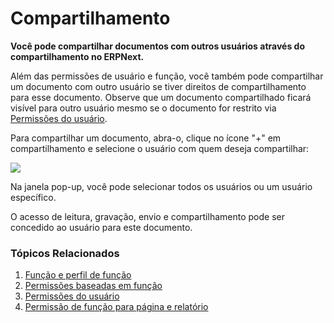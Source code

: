 # Compartilhamento



**Você pode compartilhar documentos com outros usuários através do compartilhamento no ERPNext.**


Além das permissões de usuário e função, você também pode compartilhar um documento com outro usuário se tiver direitos de compartilhamento para esse documento. Observe que um documento compartilhado ficará visível para outro usuário mesmo se o documento for restrito via [Permissões do usuário](/docs/pt/setting-up/users-and-permissions/user-permissions).


Para compartilhar um documento, abra-o, clique no ícone "+" em compartilhamento e selecione o usuário com quem deseja compartilhar:


![](/files/share.png)


Na janela pop-up, você pode selecionar todos os usuários ou um usuário específico.


O acesso de leitura, gravação, envio e compartilhamento pode ser concedido ao usuário para este documento.


### Tópicos Relacionados


1. [Função e perfil de função](/docs/pt/setting-up/users-and-permissions/role-and-role-profile)
2. [Permissões baseadas em função](/docs/pt/setting-up/users-and-permissions/role-based-permissions)
3. [Permissões do usuário](/docs/pt/setting-up/users-and-permissions/user-permissions)
4. [Permissão de função para página e relatório](/docs/pt/setting-up/users-and-permissions/role-permission-for-page-and-report)



